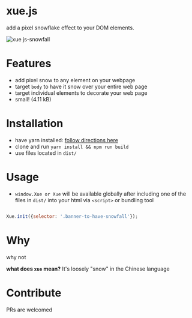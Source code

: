 
# xue.js

add a pixel snowflake effect to your DOM elements.

![xue js-snowfall](https://cloud.githubusercontent.com/assets/3915598/21381630/7b92a3a8-c700-11e6-9361-def03a7b74a4.gif)

# Features

- add pixel snow to any element on your webpage
- target `body` to have it snow over your entire web page
- target individual elements to decorate your web page
- small! (4.11 kB)

# Installation

- have yarn installed: [follow directions here][yarn_install_url]
- clone and run `yarn install && npm run build`
- use files located in `dist/`

# Usage

- `window.Xue or Xue` will be available globally after including one of the files in `dist/` into your html via `<script>` or bundling tool

```javascript

Xue.init({selector: '.banner-to-have-snowfall'});

```

# Why
why not

**what does `xue` mean?**
It's loosely "snow" in the Chinese language

# Contribute
PRs are welcomed

[yarn_install_url]: https://yarnpkg.com/en/docs/install
